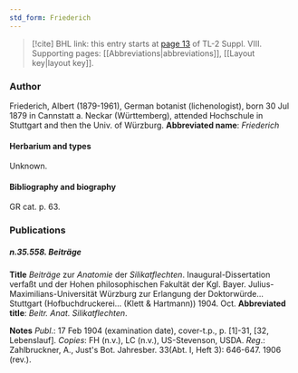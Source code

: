 ```yaml
---
std_form: Friederich
---
```


> [!cite] BHL link: this entry starts at [page 13](https://www.biodiversitylibrary.org/page/33258513) of TL-2 Suppl. VIII.
> Supporting pages: [[Abbreviations|abbreviations]], [[Layout key|layout key]].

### Author

Friederich, Albert (1879-1961), German botanist (lichenologist), born 30 Jul 1879 in Cannstatt a. Neckar (Württemberg), attended Hochschule in Stuttgart and then the Univ. of Würzburg. 
**Abbreviated name**: *Friederich*

#### Herbarium and types

Unknown.

#### Bibliography and biography

GR cat. p. 63.

### Publications

##### n.35.558. Beiträge

**Title**
*Beiträge* zur *Anatomie* der *Silikatflechten*. Inaugural-Dissertation verfaßt und der Hohen philosophischen Fakultät der Kgl. Bayer. Julius-Maximilians-Universität Würzburg zur Erlangung der Doktorwürde... Stuttgart (Hofbuchdruckerei... (Klett & Hartmann)) 1904. Oct.
**Abbreviated title**: *Beitr. Anat. Silikatflechten*.

**Notes**
*Publ*.: 17 Feb 1904 (examination date), cover-t.p., p. \[1\]-31, \[32, Lebenslauf\]. *Copies*: FH (n.v.), LC (n.v.), US-Stevenson, USDA.
*Reg*.: Zahlbruckner, A., Just's Bot. Jahresber. 33(Abt. I, Heft 3): 646-647. 1906 (rev.).

